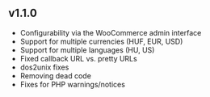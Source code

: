 ## v1.1.0

* Configurability via the WooCommerce admin interface
* Support for multiple currencies (HUF, EUR, USD)
* Support for multiple languages (HU, US)
* Fixed callback URL vs. pretty URLs
* dos2unix fixes
* Removing dead code
* Fixes for PHP warnings/notices